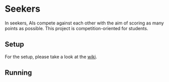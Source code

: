 # Seekers

In seekers, AIs compete against each other with the aim of scoring as many points as possible. This project is competition-oriented for students.

## Setup

For the setup, please take a look at the [wiki](https://github.com/seekers-dev/seekers-api/wiki/Setup).

## Running

